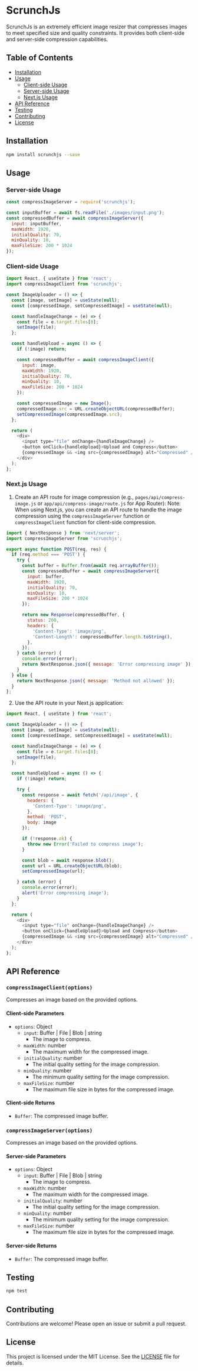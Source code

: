 # ScrunchJs

ScrunchJs is an extremely efficient image resizer that compresses images to meet specified size and quality constraints. It provides both client-side and server-side compression capabilities.

## Table of Contents

- [Installation](#installation)
- [Usage](#usage)
  - [Client-side Usage](#client-side-usage)
  - [Server-side Usage](#server-side-usage)
  - [Next.js Usage](#nextjs-usage)
- [API Reference](#api-reference)
- [Testing](#testing)
- [Contributing](#contributing)
- [License](#license)

## Installation

```bash
npm install scrunchjs --save
```

## Usage

### Server-side Usage

```javascript
const compressImageServer = require('scrunchjs');

const inputBuffer = await fs.readFile('./images/input.png');
const compressedBuffer = await compressImageServer({
  input: inputBuffer,
  maxWidth: 1920,
  initialQuality: 70,
  minQuality: 10,
  maxFileSize: 200 * 1024
});
```

### Client-side Usage

```javascript
import React, { useState } from 'react';
import compressImageClient from 'scrunchjs';

const ImageUploader = () => {
  const [image, setImage] = useState(null);
  const [compressedImage, setCompressedImage] = useState(null);

  const handleImageChange = (e) => {
    const file = e.target.files[0];
    setImage(file);
  };

  const handleUpload = async () => {
    if (!image) return;

    const compressedBuffer = await compressImageClient({
      input: image,
      maxWidth: 1920,
      initialQuality: 70,
      minQuality: 10,
      maxFileSize: 200 * 1024
    });

    const compressedImage = new Image();
    compressedImage.src = URL.createObjectURL(compressedBuffer);
    setCompressedImage(compressedImage.src);
  };

  return (
    <div>
      <input type="file" onChange={handleImageChange} />
      <button onClick={handleUpload}>Upload and Compress</button>
      {compressedImage && <img src={compressedImage} alt="Compressed" />}
    </div>
  );
};

```

### Next.js Usage

1. Create an API route for image compression (e.g., `pages/api/compress-image.js` or `app/api/compress-image/route.js` for App Router):
Note: When using Next.js, you can create an API route to handle the image compression using the `compressImageServer` function or `compressImageClient` function for client-side compression.

```javascript
import { NextResponse } from 'next/server';
import compressImageServer from 'scrunchjs';

export async function POST(req, res) {
  if (req.method === 'POST') {
    try {
      const buffer = Buffer.from(await req.arrayBuffer());
      const compressedBuffer = await compressImageServer({
        input: buffer,
        maxWidth: 1920,
        initialQuality: 70,
        minQuality: 10,
        maxFileSize: 200 * 1024
      });

      return new Response(compressedBuffer, {
        status: 200,
        headers: {
          'Content-Type': 'image/png',
          'Content-Length': compressedBuffer.length.toString(),
        },
      });
    } catch (error) {
      console.error(error);
      return NextResponse.json({ message: 'Error compressing image' });
    }
  } else {
    return NextResponse.json({ message: 'Method not allowed' });
  }
};
```

2. Use the API route in your Next.js application:

``` javascript
import React, { useState } from 'react';

const ImageUploader = () => {
  const [image, setImage] = useState(null);
  const [compressedImage, setCompressedImage] = useState(null);

  const handleImageChange = (e) => {
    const file = e.target.files[0];
    setImage(file);
  };

  const handleUpload = async () => {
    if (!image) return;

    try {
      const response = await fetch('/api/image', {
        headers: {
          'Content-Type': 'image/png',
        },  
        method: 'POST',
        body: image
      });

      if (!response.ok) {
        throw new Error('Failed to compress image');
      }

      const blob = await response.blob();
      const url = URL.createObjectURL(blob);
      setCompressedImage(url);

    } catch (error) {
      console.error(error);
      alert('Error compressing image');
    }
  };

  return (
    <div>
      <input type="file" onChange={handleImageChange} />
      <button onClick={handleUpload}>Upload and Compress</button>
      {compressedImage && <img src={compressedImage} alt="Compressed" />}
    </div>
  );
};
```

## API Reference

### `compressImageClient(options)`

Compresses an image based on the provided options.

#### Client-side Parameters

- `options`: Object
  - `input`: Buffer | File | Blob | string
    - The image to compress.
  - `maxWidth`: number
    - The maximum width for the compressed image.
  - `initialQuality`: number
    - The initial quality setting for the image compression.
  - `minQuality`: number
    - The minimum quality setting for the image compression.
  - `maxFileSize`: number
    - The maximum file size in bytes for the compressed image.

#### Client-side Returns

- `Buffer`: The compressed image buffer.

### `compressImageServer(options)`

Compresses an image based on the provided options.

#### Server-side Parameters

- `options`: Object 
  - `input`: Buffer | File | Blob | string
    - The image to compress.
  - `maxWidth`: number
    - The maximum width for the compressed image.
  - `initialQuality`: number
    - The initial quality setting for the image compression.
  - `minQuality`: number
    - The minimum quality setting for the image compression.  
  - `maxFileSize`: number
    - The maximum file size in bytes for the compressed image.

#### Server-side Returns

- `Buffer`: The compressed image buffer.

## Testing

```bash
npm test
```

## Contributing

Contributions are welcome! Please open an issue or submit a pull request.

## License

This project is licensed under the MIT License. See the [LICENSE](LICENSE) file for details.
